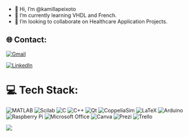 - 👋 Hi, I’m @kamillapeixoto
- 🌱 I’m currently learning VHDL and French.
- 💞️ I’m looking to collaborate on Healthcare Application Projects.


## 🌐 Contact:
[![Gmail](https://img.shields.io/badge/Gmail-D14836?&logo=gmail&logoColor=white)](mailto:kamilla.pereira@eu4m.eu)

[![LinkedIn](https://img.shields.io/badge/LinkedIn-%230077B5.svg?logo=linkedin&logoColor=white)](https://linkedin.com/in/kamillapeixoto) 



# 💻 Tech Stack:
![MATLAB](https://img.shields.io/badge/MATLAB-logo.svg?style=for-the-badge&logo=MATLAB&logoColor=red) ![Scilab](https://img.shields.io/badge/Scilab-logo.svg?style=for-the-badge&logoColor=white)
![C](https://img.shields.io/badge/c-%2300599C.svg?style=for-the-badge&logo=c&logoColor=white) 
![C++](https://img.shields.io/badge/c++-%2300599C.svg?style=for-the-badge&logo=c%2B%2B&logoColor=white) 
![Qt](https://img.shields.io/badge/Qt-%23217346.svg?style=for-the-badge&logo=Qt&logoColor=white) 
![CoppeliaSim](https://img.shields.io/badge/CopeliaSim-D83B01?style=for-the-badge&logo=CopeliaSim&logoColor=white)
![LaTeX](https://img.shields.io/badge/latex-%23008080.svg?style=for-the-badge&logo=latex&logoColor=white) 
![Arduino](https://img.shields.io/badge/-Arduino-00979D?style=for-the-badge&logo=Arduino&logoColor=white) 
![Raspberry Pi](https://img.shields.io/badge/-RaspberryPi-C51A4A?style=for-the-badge&logo=Raspberry-Pi) 
![Microsoft Office](https://img.shields.io/badge/Microsoft_Office-D83B01?style=for-the-badge&logo=microsoft-office&logoColor=white)
![Canva](https://img.shields.io/badge/Canva-%2300C4CC.svg?style=for-the-badge&logo=Canva&logoColor=white) 
![Prezi](https://img.shields.io/badge/Prezi-%23000000.svg?style=for-the-badge&logo=Prezi&logoColor=white) 
![Trello](https://img.shields.io/badge/Trello-%23026AA7.svg?style=for-the-badge&logo=Trello&logoColor=white) 


[![](https://visitcount.itsvg.in/api?id=kamillapeixoto&icon=3&color=0)](https://visitcount.itsvg.in)
<!---
# 📊 GitHub Stats:
![](https://github-readme-stats.vercel.app/api?username=kamillapeixoto&theme=dark&hide_border=true&include_all_commits=false&count_private=false)<br/>
![](https://github-readme-streak-stats.herokuapp.com/?user=kamillapeixoto&theme=dark&hide_border=true)<br/>
![](https://github-readme-stats.vercel.app/api/top-langs/?username=kamillapeixoto&theme=dark&hide_border=true&include_all_commits=false&count_private=false&layout=compact)

---




<!---
kamillapeixoto/kamillapeixoto is a ✨ special ✨ repository because its `README.md` (this file) appears on your GitHub profile.
You can click the Preview link to take a look at your changes.
--->

